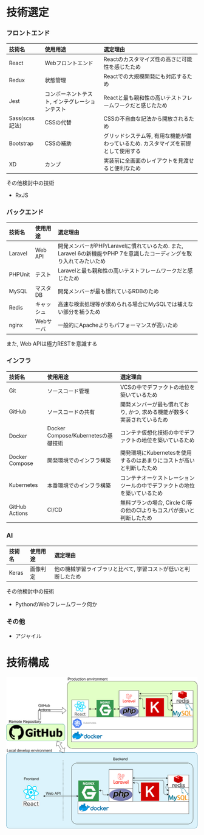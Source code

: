 # 技術選定

### フロントエンド
|技術名|使用用途|選定理由|
|:--|:--|:--|
|React|Webフロントエンド|Reactのカスタマイズ性の高さに可能性を感じたため|
|Redux|状態管理|Reactでの大規模開発にも対応するため|
|Jest|コンポーネントテスト, インテグレーションテスト|Reactと最も親和性の高いテストフレームワークだと感じたため|
|Sass(scss記法)|CSSの代替|CSSの不自由な記法から開放されるため|
|Bootstrap|CSSの補助|グリッドシステム等, 有用な機能が備わっているため. カスタマイズを前提として使用する|
|XD|カンプ|実装前に全画面のレイアウトを見渡せると便利なため|

その他検討中の技術
- RxJS

### バックエンド
|技術名|使用用途|選定理由|
|:--|:--|:--|
|Laravel|Web API|開発メンバーがPHP/Laravelに慣れているため. また, Laravel 6の新機能やPHP 7を意識したコーディングを取り入れてみたいため|
|PHPUnit|テスト|Laravelと最も親和性の高いテストフレームワークだと感じたため|
|MySQL|マスタDB|開発メンバーが最も慣れているRDBのため|
|Redis|キャッシュ|高速な検索処理等が求められる場合にMySQLでは補えない部分を補うため|
|nginx|Webサーバ|一般的にApacheよりもパフォーマンスが高いため|

また, Web APIは極力RESTを意識する

### インフラ
|技術名|使用用途|選定理由|
|:--|:--|:--|
|Git|ソースコード管理|VCSの中でデファクトの地位を築いているため|
|GitHub|ソースコードの共有|開発メンバーが最も慣れており, かつ, 求める機能が数多く実装されているため|
|Docker|Docker Compose/Kubernetesの基礎技術|コンテナ仮想化技術の中でデファクトの地位を築いているため|
|Docker Compose|開発環境でのインフラ構築|開発環境にKubernetesを使用するのはあまりにコストが高いと判断したため|
|Kubernetes|本番環境でのインフラ構築|コンテナオーケストレーションツールの中でデファクトの地位を築いているため|
|GitHub Actions|CI/CD|無料プランの場合, Circle CI等の他のCIよりもコスパが良いと判断したため|

### AI
|技術名|使用用途|選定理由|
|:--|:--|:--|
|Keras|画像判定|他の機械学習ライブラリと比べて, 学習コストが低いと判断したため|

その他検討中の技術
- PythonのWebフレームワーク何か

### その他
- アジャイル

# 技術構成

<img src="./tech/diagram.png" width="700">